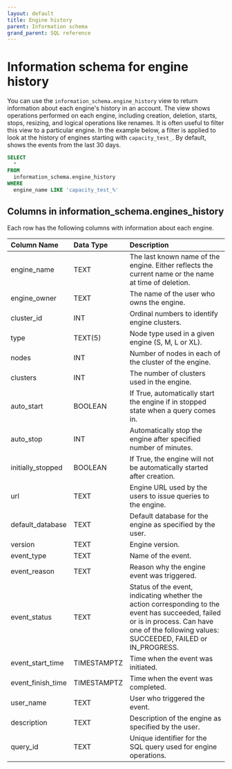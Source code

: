 ```yaml
---
layout: default
title: Engine history
parent: Information schema
grand_parent: SQL reference
---
```


# Information schema for engine history

You can use the `information_schema.engine_history` view to return information about each engine's history in an account. The view shows operations performed on each engine, including creation, deletion, starts, stops, resizing, and logical operations like renames. It is often useful to filter this view to a particular engine. In the example below, a filter is applied to look at the history of engines starting with `capacity_test_`. By default, shows the events from the last 30 days.

```sql
SELECT
  *
FROM
  information_schema.engine_history
WHERE
  engine_name LIKE 'capacity_test_%'
```

## Columns in information_schema.engines_history

Each row has the following columns with information about each engine.

| Column Name                 | Data Type   | Description |
| :---------------------------| :-----------| :-----------|
| engine_name                 | TEXT        | The last known name of the engine. Either reflects the current name or the name at time of deletion. |
| engine_owner                | TEXT        | The name of the user who owns the engine. |
| cluster_id                  | INT         | Ordinal numbers to identify engine clusters. |
| type                        | TEXT(5)     | Node type used in a given engine (S, M, L or XL). |
| nodes                       | INT         | Number of nodes in each of the cluster of the engine. |
| clusters                    | INT         | The number of clusters used in the engine. |
| auto_start                  | BOOLEAN     | If True, automatically start the engine if in stopped state when a query comes in. |
| auto_stop                   | INT         | Automatically stop the engine after specified number of minutes. |
| initially_stopped           | BOOLEAN     | If True, the engine will not be automatically started after creation. |
| url                         | TEXT        | Engine URL used by the users to issue queries to the engine. |
| default_database            | TEXT        | Default database for the engine as specified by the user. |
| version                     | TEXT        | Engine version. |
| event_type                  | TEXT        | Name of the event. |
| event_reason                | TEXT        | Reason why the engine event was triggered. |
| event_status                | TEXT        | Status of the event, indicating whether the action corresponding to the event has succeeded, failed or is in process. Can have one of the following values: SUCCEEDED, FAILED or IN_PROGRESS. |
| event_start_time            | TIMESTAMPTZ | Time when the event was initiated. |
| event_finish_time           | TIMESTAMPTZ | Time when the event was completed. |
| user_name                   | TEXT        | User who triggered the event. |
| description                 | TEXT        | Description of the engine as specified by the user. |
| query_id                    | TEXT        | Unique identifier for the SQL query used for engine operations. |
